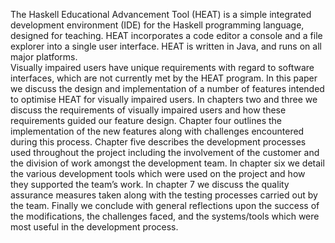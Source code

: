 The Haskell Educational Advancement Tool (HEAT) is a simple integrated development environment (IDE) for the Haskell programming language, designed for teaching. HEAT incorporates a code editor a console and a file explorer into a single user interface. HEAT is written in Java, and runs on all major platforms.</br>
Visually impaired users have unique requirements with regard to software interfaces, which are not currently met by the HEAT program.  In this paper we discuss the design and implementation of a number of features intended to optimise HEAT for visually impaired users. In chapters two and three we discuss the requirements of visually impaired users and how these requirements guided our feature design. Chapter four outlines the implementation of the new features along with challenges encountered during this process. Chapter five describes the development processes used throughout the project including the involvement of the customer and the division of work amongst the development team. In chapter six we detail the various development tools which were used on the project and how they supported the team’s work. In chapter 7 we discuss the quality assurance measures taken along with the testing processes carried out by the team. Finally we conclude with general reflections upon the success of the modifications, the challenges faced, and the systems/tools which were most useful in the development process. 
